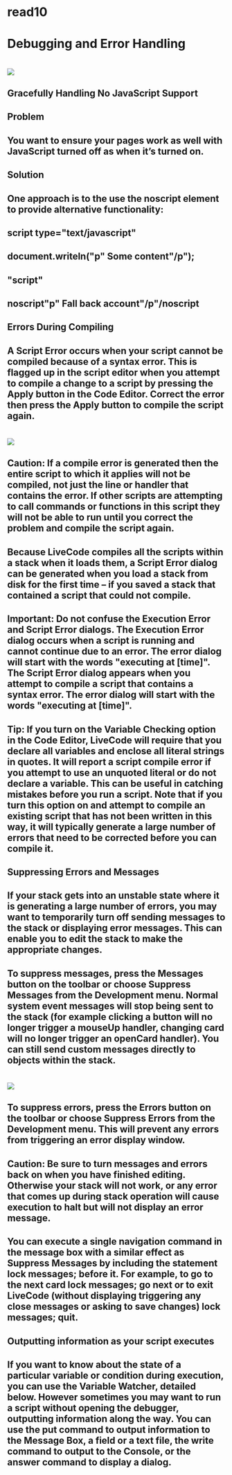 # read10
# Debugging and Error Handling
# ![](https://images.slideplayer.com/31/9700382/slides/slide_2.jpg)
##  Gracefully Handling No JavaScript Support
## Problem
## You want to ensure your pages work as well with JavaScript turned off as when it’s turned on.

## Solution
## One approach is to the use the noscript element to provide alternative functionality:
## script type="text/javascript"
## document.writeln("p" Some content"/p");
## "script"
## noscript"p" Fall back account"/p"/noscript
## Errors During Compiling
## A Script Error occurs when your script cannot be compiled because of a syntax error. This is flagged up in the script editor when you attempt to compile a change to a script by pressing the Apply button in the Code Editor. Correct the error then press the Apply button to compile the script again.
# ![](https://www.oreilly.com/library/view/javascript-and-jquery/9781118531648/images/p452-001.jpg)
## Caution: If a compile error is generated then the entire script to which it applies will not be compiled, not just the line or handler that contains the error. If other scripts are attempting to call commands or functions in this script they will not be able to run until you correct the problem and compile the script again.
## Because LiveCode compiles all the scripts within a stack when it loads them, a Script Error dialog can be generated when you load a stack from disk for the first time – if you saved a stack that contained a script that could not compile.
## Important: Do not confuse the Execution Error and Script Error dialogs. The Execution Error dialog occurs when a script is running and cannot continue due to an error. The error dialog will start with the words "executing at [time]". The Script Error dialog appears when you attempt to compile a script that contains a syntax error. The error dialog will start with the words "executing at [time]".
## Tip: If you turn on the Variable Checking option in the Code Editor, LiveCode will require that you declare all variables and enclose all literal strings in quotes. It will report a script compile error if you attempt to use an unquoted literal or do not declare a variable. This can be useful in catching mistakes before you run a script. Note that if you turn this option on and attempt to compile an existing script that has not been written in this way, it will typically generate a large number of errors that need to be corrected before you can compile it.
## Suppressing Errors and Messages
## If your stack gets into an unstable state where it is generating a large number of errors, you may want to temporarily turn off sending messages to the stack or displaying error messages. This can enable you to edit the stack to make the appropriate changes.

## To suppress messages, press the Messages button on the toolbar or choose Suppress Messages from the Development menu. Normal system event messages will stop being sent to the stack (for example clicking a button will no longer trigger a mouseUp handler, changing card will no longer trigger an openCard handler). You can still send custom messages directly to objects within the stack.
# ![](https://wordpress.org/support/files/2020/07/chrome-devtools.png)

## To suppress errors, press the Errors button on the toolbar or choose Suppress Errors from the Development menu. This will prevent any errors from triggering an error display window.
## Caution: Be sure to turn messages and errors back on when you have finished editing. Otherwise your stack will not work, or any error that comes up during stack operation will cause execution to halt but will not display an error message.
## You can execute a single navigation command in the message box with a similar effect as Suppress Messages by including the statement lock messages; before it. For example, to go to the next card lock messages; go next or to exit LiveCode (without displaying triggering any close messages or asking to save changes) lock messages; quit.


## Outputting information as your script executes
## If you want to know about the state of a particular variable or condition during execution, you can use the Variable Watcher, detailed below. However sometimes you may want to run a script without opening the debugger, outputting information along the way. You can use the put command to output information to the Message Box, a field or a text file, the write command to output to the Console, or the answer command to display a dialog.
## 